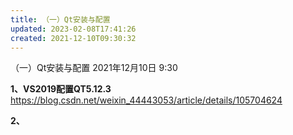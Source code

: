 ```yaml
---
title: （一）Qt安装与配置
updated: 2023-02-08T17:41:26
created: 2021-12-10T09:30:32
---
```


（一）Qt安装与配置
2021年12月10日
9:30

**1、VS2019配置QT5.12.3**
<https://blog.csdn.net/weixin_44443053/article/details/105704624>

**2、**
